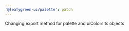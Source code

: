 ```yaml
---
'@leafygreen-ui/palette': patch
---
```


Changing export method for palette and uiColors ts objects

